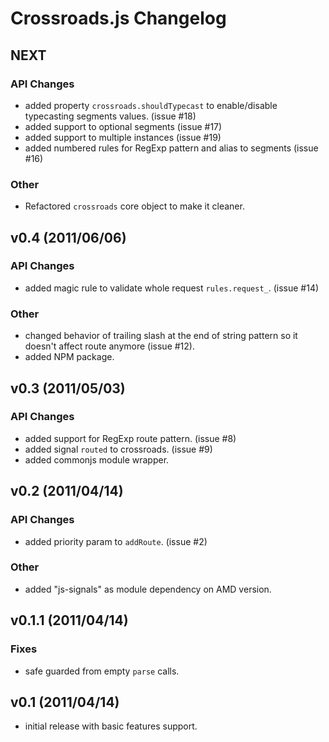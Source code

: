 # Crossroads.js Changelog #


## NEXT ##

### API Changes ###

 - added property `crossroads.shouldTypecast` to enable/disable typecasting
   segments values. (issue #18)
 - added support to optional segments (issue #17)
 - added support to multiple instances (issue #19)
 - added numbered rules for RegExp pattern and alias to segments (issue #16)

### Other ###

 - Refactored `crossroads` core object to make it cleaner.



## v0.4 (2011/06/06) ##

### API Changes ###

 - added magic rule to validate whole request `rules.request_`. (issue #14)

### Other ###

 - changed behavior of trailing slash at the end of string pattern so it doesn't affect route anymore (issue #12).
 - added NPM package.


## v0.3 (2011/05/03) ##

### API Changes ###

 - added support for RegExp route pattern. (issue #8)
 - added signal `routed` to crossroads. (issue #9)
 - added commonjs module wrapper.



## v0.2 (2011/04/14) ##

### API Changes ###
 
 - added priority param to `addRoute`. (issue #2) 

### Other ###

 - added "js-signals" as module dependency on AMD version.



## v0.1.1 (2011/04/14) ##

### Fixes ###

 - safe guarded from empty `parse` calls.



## v0.1 (2011/04/14) ##

 - initial release with basic features support.
